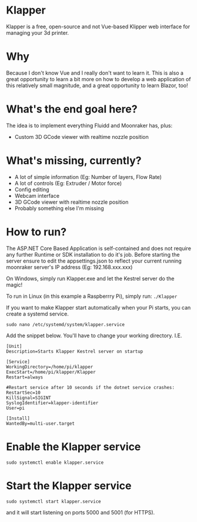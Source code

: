 # Klapper
Klapper is a free, open-source and not Vue-based Klipper web interface for managing your 3d printer.

# Why
Because I don't know Vue and I really don't want to learn it. This is also a great opportunity to learn a bit more on how to develop a web application of this relatively small magnitude, and a great opportunity to learn Blazor, too!

# What's the end goal here?
The idea is to implement everything Fluidd and Moonraker has, plus:
- Custom 3D GCode viewer with realtime nozzle position

# What's missing, currently?
- A lot of simple information (Eg: Number of layers, Flow Rate)
- A lot of controls (Eg: Extruder / Motor force)
- Config editing
- Webcam interface
- 3D GCode viewer with realtime nozzle position
- Probably something else I'm missing

# How to run?
The ASP.NET Core Based Application is self-contained and does not require any further Runtime or SDK installation to do it's job.
Before starting the server ensure to edit the appsettings.json to reflect your current running moonraker server's IP address (Eg: 192.168.xxx.xxx)

On Windows, simply run Klapper.exe and let the Kestrel server do the magic!

To run in Linux (in this example a Raspberrry Pi), simply run:
```./Klapper```

If you want to make Klapper start automatically when your Pi starts, you can create a systemd service.

```sudo nano /etc/systemd/system/klapper.service```

Add the snippet below. You'll have to change your working directory. I.E.

```
[Unit]
Description=Starts Klapper Kestrel server on startup

[Service]
WorkingDirectory=/home/pi/klapper
ExecStart=/home/pi/klapper/Klapper
Restart=always

#Restart service after 10 seconds if the dotnet service crashes:
RestartSec=10
KillSignal=SIGINT
SyslogIdentifier=klapper-identifier
User=pi

[Install]
WantedBy=multi-user.target
``` 

# Enable the Klapper service
```sudo systemctl enable klapper.service```

# Start the Klapper service
```sudo systemctl start klapper.service```

and it will start listening on ports 5000 and 5001 (for HTTPS).
